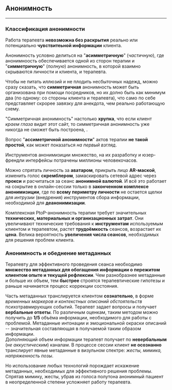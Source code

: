 ## Анонимность
---

### Классификация анонимности

Работа терапевта **невозможна без раскрытия** реально или потенциально **чувствитеьной информации** клиента. 

Анонимность условно делиться на "**асимметричную**" (_частичную_), где анонимноость обеспечивается одной из сторон терапии и "**симметричную**" (_полную_) анонимность, в которой взаимно скрываются личности и клиента, и терапевта.

Чтобы не питать иллюзий и не плодить несбыточных надежд, можно сразу сказать, что **симметричная** анонимность может быть организована при помощи посредников, но их долно быть как минимум два (по одному: со стороны клиента и терапевта), что само по себе представляет скрорее завязку для анекдота, чем реально работающую схему.

"Симметричная анонимность" настолько **хрупка**, что если клиент _краем глаза_ видит этот сайт, то симметричная анонимность уже никогда не сможет быть построена, . 

Вопрос "**ассиметричной анонимности**" актов терапии **не такой простой**, как может показаться _на первый взгляд_. 

Инструментов анонимизиции множество, на их разработку и юзер-френдли интерфейсы потрачены миллионы человекочасов.

Можно спрятать личность за **аватаром**, прикрыть лицо **AR-маской**, изменить голос **скремблером**, замаскировать сетевой адрес через **прокси** и расчитаться за сеанс **анонимной валютой**. И всё это работает на сокрытие в онлайн-сессии только в **законченном комплексе анонимизиции**, где по **всему периметру личности** не остается щелки для _интрузии_ (внедрения) инструментов сбора информации, необходимой для **деанонимизации**.

Комплексная PtoP-анонимность терапии требует значительных **технических, материальных и организационных затрат**. Они увеличивают технические требования к **инструментам** используемым клиентом и терапевтом, растет **трудоёмкость** сеансов, возрастает их **цена**. Велика вероятность **увеличения числа сеансов**, необходимых для решения проблем клиента. 

### Анонимность и обеднение метаданных

Терапевту для эффективного проведения сеанса необходимо **множество метаданных для обогащения информации о пережитом клиентом опыте и текущей рефлексии**. Чем разнобразнее метаданные и больше их объем, тем **быстрее** строятся терапевтические гипотезы и раньше начинается процесс коррекции состояния.

Часть метаданных транслируется клиентом **сознательно**, в форме _временных маркеров и контекстных описаний обстоятельств_ психотравмирующих событий. Терапевт задает вопросы и получает **вербальные ответы**. По различным оценкам, таким методом можно получить до **1/5** объёма информации, необходимого для работы с проблемой. Метаданные интонации и эмоциональной окраски описаний -- значительная составляющая в получаемой таким образом информации.  
Дополняющий объем информации терапевт получает по **невербальным** (_не аккустическим_) каналам. В процессе сессии клиент **не осознанно** транслирует явные метаданные в визульном спектре: _жесты, мимика, напряженность позы_. 
   
Но использование любых технологий порождает искажение метаданных, необходимых для эффективного решения проблемы. Спрятав мимику, жесты, убрав из голоса полутона анонимный пациент в неопределенной степени усложняет работу терапевта. 
